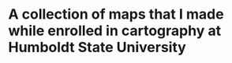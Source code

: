 # <font size=".4"> A collection of maps that I made while enrolled in cartography at Humboldt State University
